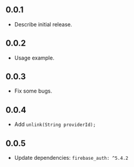 ## 0.0.1

* Describe initial release.

## 0.0.2

* Usage example.

## 0.0.3

* Fix some bugs.

## 0.0.4

* Add  `unlink(String providerId);`

## 0.0.5

* Update dependencies: `firebase_auth: ^5.4.2`
